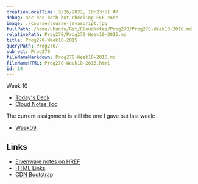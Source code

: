 ```yaml
---
creationLocalTime: 3/26/2022, 10:23:51 AM
debug: aec has both but checking ELF code
image: ./course/course-javascript.jpg
fullPath: /home/ubuntu/Git/CloudNotes/Prog270/Prog270-Week10-2016.md
relativePath: Prog270/Prog270-Week10-2016.md
title: Prog270-Week10-2015
queryPath: Prog270/
subject: Prog270
fileNameMarkdown: Prog270-Week10-2016.md
fileNameHTML: Prog270-Week10-2016.html
id: 14
---
```



<!-- toc -->
<!-- tocstop -->

Week 10

- [Today's Deck](http://bit.ly/17W1KS3)
- [Cloud Notes Toc](../CloudNotes.html)

The current assignment is still the one I gave out last week:

- [Week09](http://elvenware.com/charlie/books/CloudNotes/Prog270/Week09.html#bootstrap)

Links
-----

- [Elvenware notes on HREF](http://elvenware.com/charlie/development/web/HtmlGuide/HtmlSyntax.html#anchorHref)
- [HTML Links](http://elvenware.com/charlie/development/web/HtmlGuide/index.html#links)
- [CDN Bootstrap](http://getbootstrap.com/getting-started/)
